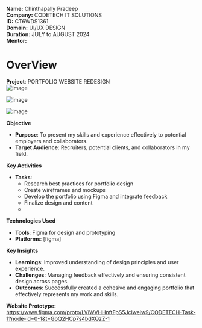 **Name:** Chinthapally Pradeep <br>
**Company:** CODETECH IT SOLUTIONS<br>
**ID:** CT6WDS1361 <br>
**Domain:** UI/UX DESIGN <br>
**Duration:** JULY to AUGUST 2024 <br>
**Mentor:** <br>
# OverView
**Project**: PORTFOLIO WEBSITE REDESIGN\
![image](https://github.com/user-attachments/assets/abc492f7-cc79-4dca-887c-2446dd9fa81d)

![image](https://github.com/user-attachments/assets/56d17ff5-ccf0-4caf-8c05-e899dcac64b3)

![image](https://github.com/user-attachments/assets/35d4801a-57fd-4d96-a172-a2bdddd79796)

**Objective**
- **Purpose**: To present my skills and experience effectively to potential employers and collaborators.
- **Target Audience**: Recruiters, potential clients, and collaborators in my field.

**Key Activities** 
- **Tasks**: 
  - Research best practices for portfolio design
  - Create wireframes and mockups
  - Develop the portfolio using Figma and integrate feedback
  - Finalize design and content
  - 
**Technologies Used** 
- **Tools**: Figma for design and prototyping
- **Platforms**: [figma]

**Key Insights** 
- **Learnings**: Improved understanding of design principles and user experience.
- **Challenges**: Managing feedback effectively and ensuring consistent design across pages.
- **Outcomes**: Successfully created a cohesive and engaging portfolio that effectively represents my work and skills.

**Website Prototype:** https://www.figma.com/proto/LViWVHHnftFpS5Jclweiw9/CODETECH-Task-1?node-id=0-1&t=GoQ2HCp7s4bdXQzZ-1
